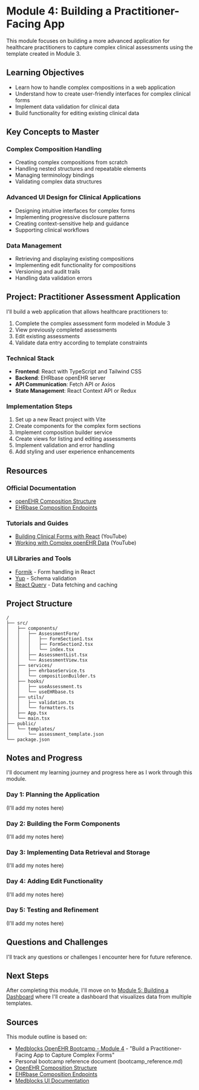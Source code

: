 # Module 4: Building a Practitioner-Facing App

This module focuses on building a more advanced application for healthcare practitioners to capture complex clinical assessments using the template created in Module 3.

## Learning Objectives

- Learn how to handle complex compositions in a web application
- Understand how to create user-friendly interfaces for complex clinical forms
- Implement data validation for clinical data
- Build functionality for editing existing clinical data

## Key Concepts to Master

### Complex Composition Handling

- Creating complex compositions from scratch
- Handling nested structures and repeatable elements
- Managing terminology bindings
- Validating complex data structures

### Advanced UI Design for Clinical Applications

- Designing intuitive interfaces for complex forms
- Implementing progressive disclosure patterns
- Creating context-sensitive help and guidance
- Supporting clinical workflows

### Data Management

- Retrieving and displaying existing compositions
- Implementing edit functionality for compositions
- Versioning and audit trails
- Handling data validation errors

## Project: Practitioner Assessment Application

I'll build a web application that allows healthcare practitioners to:

1. Complete the complex assessment form modeled in Module 3
2. View previously completed assessments
3. Edit existing assessments
4. Validate data entry according to template constraints

### Technical Stack

- **Frontend**: React with TypeScript and Tailwind CSS
- **Backend**: EHRbase openEHR server
- **API Communication**: Fetch API or Axios
- **State Management**: React Context API or Redux

### Implementation Steps

1. Set up a new React project with Vite
2. Create components for the complex form sections
3. Implement composition builder service
4. Create views for listing and editing assessments
5. Implement validation and error handling
6. Add styling and user experience enhancements

## Resources

### Official Documentation

- [openEHR Composition Structure](https://specifications.openehr.org/releases/RM/latest/ehr.html#_composition_class)
- [EHRbase Composition Endpoints](https://ehrbase.readthedocs.io/en/latest/02_getting_started/04_rest_api.html#composition-endpoints)

### Tutorials and Guides

- [Building Clinical Forms with React](https://www.youtube.com/watch?v=DRbBjqWzcz0) (YouTube)
- [Working with Complex openEHR Data](https://www.youtube.com/watch?v=LHNyqUPYVEk) (YouTube)

### UI Libraries and Tools

- [Formik](https://formik.org/) - Form handling in React
- [Yup](https://github.com/jquense/yup) - Schema validation
- [React Query](https://react-query.tanstack.com/) - Data fetching and caching

## Project Structure

```
/
├── src/
│   ├── components/
│   │   ├── AssessmentForm/
│   │   │   ├── FormSection1.tsx
│   │   │   ├── FormSection2.tsx
│   │   │   └── index.tsx
│   │   ├── AssessmentList.tsx
│   │   └── AssessmentView.tsx
│   ├── services/
│   │   ├── ehrbaseService.ts
│   │   └── compositionBuilder.ts
│   ├── hooks/
│   │   ├── useAssessment.ts
│   │   └── useEHRbase.ts
│   ├── utils/
│   │   ├── validation.ts
│   │   └── formatters.ts
│   ├── App.tsx
│   └── main.tsx
├── public/
│   └── templates/
│       └── assessment_template.json
└── package.json
```

## Notes and Progress

I'll document my learning journey and progress here as I work through this module.

### Day 1: Planning the Application

(I'll add my notes here)

### Day 2: Building the Form Components

(I'll add my notes here)

### Day 3: Implementing Data Retrieval and Storage

(I'll add my notes here)

### Day 4: Adding Edit Functionality

(I'll add my notes here)

### Day 5: Testing and Refinement

(I'll add my notes here)

## Questions and Challenges

I'll track any questions or challenges I encounter here for future reference.

## Next Steps

After completing this module, I'll move on to [Module 5: Building a Dashboard](../module-5-dashboard/README.md) where I'll create a dashboard that visualizes data from multiple templates.

## Sources

This module outline is based on:

- [Medblocks OpenEHR Bootcamp - Module 4](https://medblocks.com/openehr-bootcamp) - "Build a Practitioner-Facing App to Capture Complex Forms"
- Personal bootcamp reference document (bootcamp_reference.md)
- [OpenEHR Composition Structure](https://specifications.openehr.org/releases/RM/latest/ehr.html#_composition_class)
- [EHRbase Composition Endpoints](https://ehrbase.readthedocs.io/en/latest/02_getting_started/04_rest_api.html#composition-endpoints)
- [Medblocks UI Documentation](https://docs.medblocks.com/)
